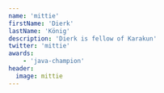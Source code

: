 ```yaml
---
name: 'mittie'
firstName: 'Dierk'
lastName: 'König'
description: 'Dierk is fellow of Karakun'
twitter: 'mittie'
awards:
    - 'java-champion'
header:
  image: mittie
---
```

